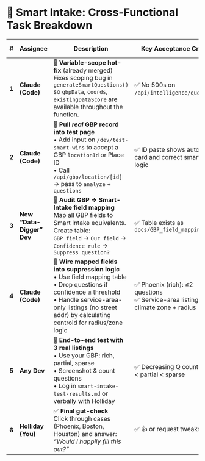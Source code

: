 # 🧠 Smart Intake: Cross-Functional Task Breakdown

| #   | Assignee                        | Description                                                                                                                                                                                                                                                                                             | Key Acceptance Criteria                                                                                                               | Confidence Rule | Suppress Question? | Notes |
| --- | ------------------------------- | ------------------------------------------------------------------------------------------------------------------------------------------------------------------------------------------------------------------------------------------------------------------------------------------------------- | ------------------------------------------------------------------------------------------------------------------------------------- | ---------------- | ------------------- | ----- |
| **1** | **Claude (Code)**               | 🔧 **Variable-scope hot-fix** (already merged) <br>Fixes scoping bug in `generateSmartQuestions()` so `gbpData`, `coords`, `existingDataScore` are available throughout the function.                                                                             | ✅ No 500s on `/api/intelligence/questions`.                                                                                          |                  |                     |       |
| **2** | **Claude (Code)**               | 🔁 **Pull *real* GBP record into test page** <br>• Add input on `/dev/test-smart-wins` to accept a GBP `locationId` or Place ID <br>• Call `/api/gbp/location/[id]` → pass to `analyze` + `questions`                                                            | ✅ ID paste shows auto-filled card and correct smart intake logic                                                                    |                  |                     |       |
| **3** | **New “Data-Digger” Dev**       | 🧩 **Audit GBP → Smart-Intake field mapping** <br>Map all GBP fields to Smart Intake equivalents. Create table: <br>`GBP field` → `Our field` → `Confidence rule` → `Suppress question?`                                                                         | ✅ Table exists as `docs/GBP_field_mapping.md`                                                                                        | ✅ Required      | ✅ Required          |       |
| **4** | **Claude (Code)**               | 🧠 **Wire mapped fields into suppression logic** <br>• Use field mapping table <br>• Drop questions if confidence ≥ threshold <br>• Handle service-area-only listings (no street addr) by calculating centroid for radius/zone logic                            | ✅ Phoenix (rich): ≤2 questions <br>✅ Service-area listing gets climate zone + radius                                                | ✅               | ✅                   |       |
| **5** | **Any Dev**                     | 🧪 **End-to-end test with 3 real listings** <br>• Use your GBP: rich, partial, sparse <br>• Screenshot & count questions <br>• Log in `smart-intake-test-results.md` or verbally with Holliday                                                                   | ✅ Decreasing Q counts: rich < partial < sparse                                                                                       |                  |                     |       |
| **6** | **Holliday (You)**              | ✅ **Final gut-check** <br>Click through cases (Phoenix, Boston, Houston) and answer: _“Would I happily fill this out?”_                                                                                                                                        | ✅ 👍 or request tweaks                                                                                                               |                  |                     |       |

